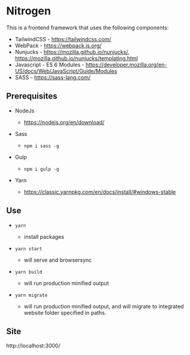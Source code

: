 # Nitrogen

This is a frontend framework that uses the following components: 

- TailwindCSS - https://tailwindcss.com/
- WebPack - https://webpack.js.org/
- Nunjucks - https://mozilla.github.io/nunjucks/, https://mozilla.github.io/nunjucks/templating.html
- Javascript - ES 6 Modules - https://developer.mozilla.org/en-US/docs/Web/JavaScript/Guide/Modules
- SASS - https://sass-lang.com/



## Prerequisites
- NodeJs
    - https://nodejs.org/en/download/

- Sass 
   - ```npm i sass -g ```

- Gulp
    - ```npm i gulp -g ```

- Yarn
    - https://classic.yarnpkg.com/en/docs/install/#windows-stable
    

## Use
- ``` yarn ```
    - install packages

- ``` yarn start ```
    - will serve and browsersync

-  ``` yarn build ```
    - will run production minified output

-   ``` yarn migrate ```
    
    - will run production minified output, and will migrate to      integrated website folder specified in paths. 

## Site
http://localhost:3000/





